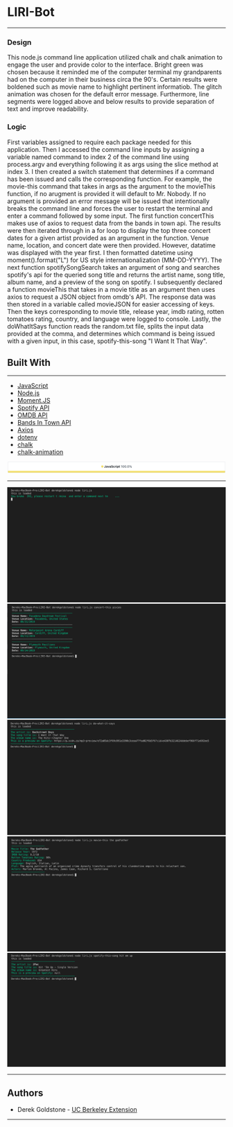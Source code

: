 # LIRI-Bot

___

### Design

This node.js command line application utilized chalk and chalk animation to engage the user and provide color to the interface. Bright green was chosen because it reminded me of the computer terminal my grandparents had on the computer in their business circa the 90's. Certain results were boldened such as movie name to highlight pertinent informatiob. The glitch animation was chosen for the default error message. Furthermore, line segments were logged above and below results to provide separation of text and improve readability.

### Logic

First variables assigned to require each package needed for this application. Then I accessed the command line inputs by assigning a variable named command to index 2 of the command line using process.argv and everything following it as args using the slice method at index 3. I then created a switch statement that determines if a command has been issued and calls the corresponding function. For example, the movie-this command that takes in args as the argument to the movieThis function, if no arugment is provided it will default to Mr. Nobody. If no argument is provided an error message will be issued that intentionally breaks the command line and forces the user to restart the terminal and enter a command followed by some input. The first function concertThis makes use of axios to request data from the bands in town api. The results were then iterated through in a for loop  to display the top three concert dates for a given artist provided as an argument in the function. Venue name, location, and concert date were then provided. However, datatime was displayed with the year first. I then formatted datetime using moment().format("L") for US style internationalization (MM-DD-YYYY). The next function spotifySongSearch takes an argument of song and searches spotify's api for the queried song title and returns the artist name, song title, album name, and a preview of the song on spotify. I subsequently declared a function movieThis that takes in a movie title as an argument then uses axios to request a JSON object from omdb's API. The response data was then stored in a variable called movieJSON for easier accessing of keys. Then the keys corresponding to movie title, release year, imdb rating, rotten tomatoes rating, country, and language were logged to console. Lastly, the doWhatItSays function reads the random.txt file, splits the input data provided at the comma, and determines which command is being issued with a given input, in this case, spotify-this-song "I Want It That Way".


## Built With

___

* [JavaScript](https://developer.mozilla.org/en-US/docs/Web/JavaScript/Reference)
* [Node.js](https://nodejs.org/en/docs/)
* [Moment.JS](https://momentjs.com/docs/)
* [Spotify API](https://developer.spotify.com/documentation/web-api/)
* [OMDB API](http://www.omdbapi.com/)
* [Bands In Town API](https://app.swaggerhub.com/apis-docs/Bandsintown/PublicAPI/3.0.0)
* [Axios](https://github.com/axios/axios)
* [dotenv](https://www.npmjs.com/package/dotenv)
* [chalk](https://www.npmjs.com/package/chalk)
* [chalk-animation](https://www.npmjs.com/package/chalk-animation)

![Graph](images/graph.png)
___

![LIRI Bot - error](images/error-screenshot.png)
![LIRI Bot - concert-this](images/concert-this-screenshot.png)
![LIRI Bot - do-what-it-says](images/do-what-it-says-screenshot.png)
![LIRI Bot - movie-this](images/movie-this-screenshot.png)
![LIRI Bot - spotify-this-song](images/spotify-this-song-screenshot.png)


___

## Authors

* Derek Goldstone - [UC Berkeley Extension](https://www.linkedin.com/in/derek-goldstone-482884a3/)

___